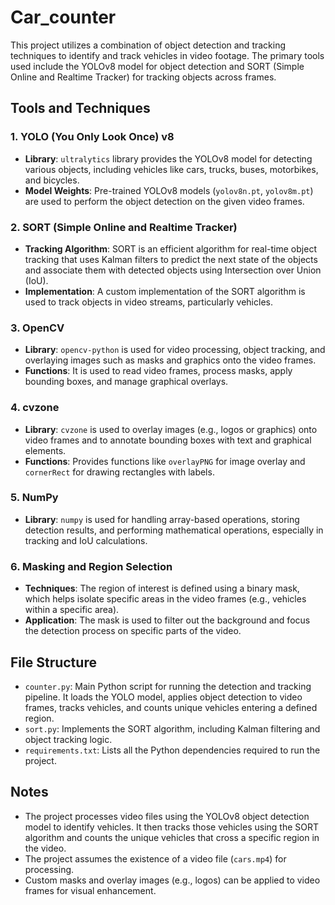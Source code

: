 # Car_counter

This project utilizes a combination of object detection and tracking techniques to identify and track vehicles in video footage. The primary tools used include the YOLOv8 model for object detection and SORT (Simple Online and Realtime Tracker) for tracking objects across frames.

## Tools and Techniques

### 1. YOLO (You Only Look Once) v8
- **Library**: `ultralytics` library provides the YOLOv8 model for detecting various objects, including vehicles like cars, trucks, buses, motorbikes, and bicycles.
- **Model Weights**: Pre-trained YOLOv8 models (`yolov8n.pt`, `yolov8m.pt`) are used to perform the object detection on the given video frames.

### 2. SORT (Simple Online and Realtime Tracker)
- **Tracking Algorithm**: SORT is an efficient algorithm for real-time object tracking that uses Kalman filters to predict the next state of the objects and associate them with detected objects using Intersection over Union (IoU).
- **Implementation**: A custom implementation of the SORT algorithm is used to track objects in video streams, particularly vehicles.

### 3. OpenCV
- **Library**: `opencv-python` is used for video processing, object tracking, and overlaying images such as masks and graphics onto the video frames.
- **Functions**: It is used to read video frames, process masks, apply bounding boxes, and manage graphical overlays.

### 4. cvzone
- **Library**: `cvzone` is used to overlay images (e.g., logos or graphics) onto video frames and to annotate bounding boxes with text and graphical elements.
- **Functions**: Provides functions like `overlayPNG` for image overlay and `cornerRect` for drawing rectangles with labels.

### 5. NumPy
- **Library**: `numpy` is used for handling array-based operations, storing detection results, and performing mathematical operations, especially in tracking and IoU calculations.

### 6. Masking and Region Selection
- **Techniques**: The region of interest is defined using a binary mask, which helps isolate specific areas in the video frames (e.g., vehicles within a specific area).
- **Application**: The mask is used to filter out the background and focus the detection process on specific parts of the video.

## File Structure

- `counter.py`: Main Python script for running the detection and tracking pipeline. It loads the YOLO model, applies object detection to video frames, tracks vehicles, and counts unique vehicles entering a defined region.
- `sort.py`: Implements the SORT algorithm, including Kalman filtering and object tracking logic.
- `requirements.txt`: Lists all the Python dependencies required to run the project.


## Notes

- The project processes video files using the YOLOv8 object detection model to identify vehicles. It then tracks those vehicles using the SORT algorithm and counts the unique vehicles that cross a specific region in the video.
- The project assumes the existence of a video file (`cars.mp4`) for processing.
- Custom masks and overlay images (e.g., logos) can be applied to video frames for visual enhancement.

